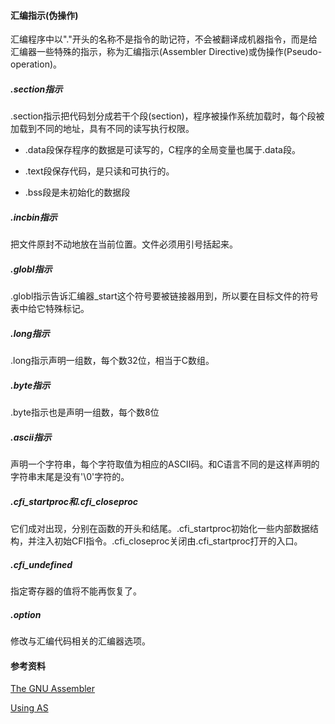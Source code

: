 #### 汇编指示(伪操作)

汇编程序中以"."开头的名称不是指令的助记符，不会被翻译成机器指令，而是给汇编器一些特殊的指示，称为汇编指示(Assembler Directive)或伪操作(Pseudo-operation)。

##### .section指示

.section指示把代码划分成若干个段(section)，程序被操作系统加载时，每个段被加载到不同的地址，具有不同的读写执行权限。

- .data段保存程序的数据是可读写的，C程序的全局变量也属于.data段。

- .text段保存代码，是只读和可执行的。
- .bss段是未初始化的数据段

##### .incbin指示

把文件原封不动地放在当前位置。文件必须用引号括起来。

##### .globl指示

.globl指示告诉汇编器_start这个符号要被链接器用到，所以要在目标文件的符号表中给它特殊标记。

##### .long指示

 .long指示声明一组数，每个数32位，相当于C数组。

##### .byte指示

.byte指示也是声明一组数，每个数8位

##### .ascii指示

声明一个字符串，每个字符取值为相应的ASCII码。和C语言不同的是这样声明的字符串末尾是没有'\0'字符的。

##### .cfi_startproc和.cfi_closeproc

它们成对出现，分别在函数的开头和结尾。.cfi_startproc初始化一些内部数据结构，并注入初始CFI指令。.cfi_closeproc关闭由.cfi_startproc打开的入口。

##### .cfi_undefined

指定寄存器的值将不能再恢复了。

##### .option

修改与汇编代码相关的汇编器选项。

#### 参考资料

[The GNU Assembler](http://tigcc.ticalc.org/doc/gnuasm.html#SEC97B)

[Using AS](https://sourceware.org/binutils/docs/as/index.html#Top)